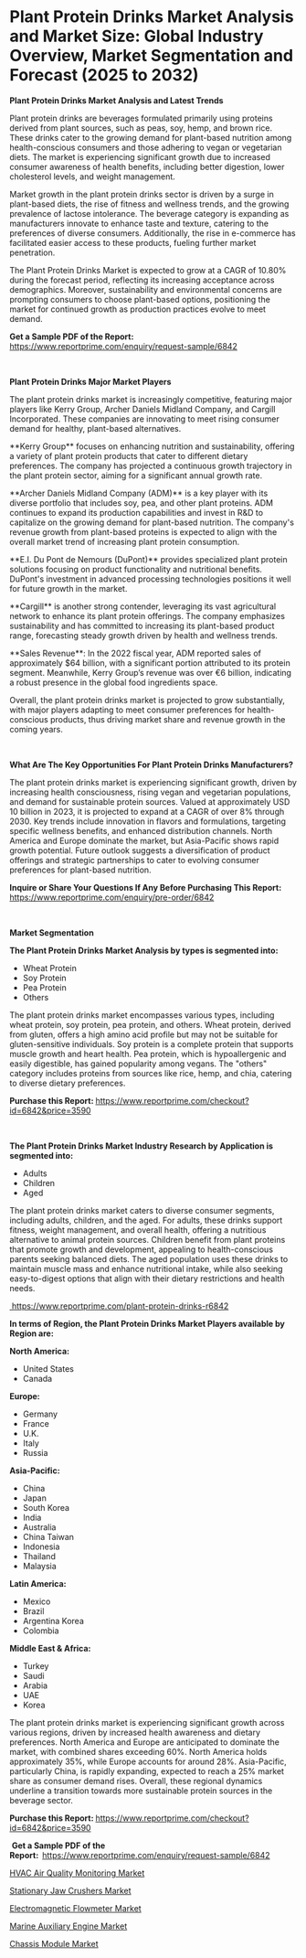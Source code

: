 <p><h1>Plant Protein Drinks Market Analysis and Market Size: Global Industry Overview, Market Segmentation and Forecast (2025 to 2032)</h1></p><p><strong>Plant Protein Drinks Market Analysis and Latest Trends</strong></p>
<p><p>Plant protein drinks are beverages formulated primarily using proteins derived from plant sources, such as peas, soy, hemp, and brown rice. These drinks cater to the growing demand for plant-based nutrition among health-conscious consumers and those adhering to vegan or vegetarian diets. The market is experiencing significant growth due to increased consumer awareness of health benefits, including better digestion, lower cholesterol levels, and weight management.</p><p>Market growth in the plant protein drinks sector is driven by a surge in plant-based diets, the rise of fitness and wellness trends, and the growing prevalence of lactose intolerance. The beverage category is expanding as manufacturers innovate to enhance taste and texture, catering to the preferences of diverse consumers. Additionally, the rise in e-commerce has facilitated easier access to these products, fueling further market penetration.</p><p>The Plant Protein Drinks Market is expected to grow at a CAGR of 10.80% during the forecast period, reflecting its increasing acceptance across demographics. Moreover, sustainability and environmental concerns are prompting consumers to choose plant-based options, positioning the market for continued growth as production practices evolve to meet demand.</p></p>
<p><strong>Get a Sample PDF of the Report:&nbsp;</strong> <a href="https://www.reportprime.com/enquiry/request-sample/6842?utm_campaign=3546&utm_medium=2&utm_source=Github&utm_content=ia&utm_term=19032025&utm_id=plant-protein-drinks">https://www.reportprime.com/enquiry/request-sample/6842</a></p>
<p>&nbsp;</p>
<p><strong>Plant Protein Drinks Major Market Players</strong></p>
<p><p>The plant protein drinks market is increasingly competitive, featuring major players like Kerry Group, Archer Daniels Midland Company, and Cargill Incorporated. These companies are innovating to meet rising consumer demand for healthy, plant-based alternatives.</p><p>**Kerry Group** focuses on enhancing nutrition and sustainability, offering a variety of plant protein products that cater to different dietary preferences. The company has projected a continuous growth trajectory in the plant protein sector, aiming for a significant annual growth rate.</p><p>**Archer Daniels Midland Company (ADM)** is a key player with its diverse portfolio that includes soy, pea, and other plant proteins. ADM continues to expand its production capabilities and invest in R&D to capitalize on the growing demand for plant-based nutrition. The company's revenue growth from plant-based proteins is expected to align with the overall market trend of increasing plant protein consumption.</p><p>**E.I. Du Pont de Nemours (DuPont)** provides specialized plant protein solutions focusing on product functionality and nutritional benefits. DuPont's investment in advanced processing technologies positions it well for future growth in the market.</p><p>**Cargill** is another strong contender, leveraging its vast agricultural network to enhance its plant protein offerings. The company emphasizes sustainability and has committed to increasing its plant-based product range, forecasting steady growth driven by health and wellness trends.</p><p>**Sales Revenue**: In the 2022 fiscal year, ADM reported sales of approximately $64 billion, with a significant portion attributed to its protein segment. Meanwhile, Kerry Group’s revenue was over €6 billion, indicating a robust presence in the global food ingredients space.</p><p>Overall, the plant protein drinks market is projected to grow substantially, with major players adapting to meet consumer preferences for health-conscious products, thus driving market share and revenue growth in the coming years.</p></p>
<p>&nbsp;</p>
<p><strong>What Are The Key Opportunities For Plant Protein Drinks Manufacturers?</strong></p>
<p><p>The plant protein drinks market is experiencing significant growth, driven by increasing health consciousness, rising vegan and vegetarian populations, and demand for sustainable protein sources. Valued at approximately USD 10 billion in 2023, it is projected to expand at a CAGR of over 8% through 2030. Key trends include innovation in flavors and formulations, targeting specific wellness benefits, and enhanced distribution channels. North America and Europe dominate the market, but Asia-Pacific shows rapid growth potential. Future outlook suggests a diversification of product offerings and strategic partnerships to cater to evolving consumer preferences for plant-based nutrition.</p></p>
<p><strong>Inquire or Share Your Questions If Any Before Purchasing This Report:</strong> <a href="https://www.reportprime.com/enquiry/pre-order/6842?utm_campaign=3546&utm_medium=2&utm_source=Github&utm_content=ia&utm_term=19032025&utm_id=plant-protein-drinks">https://www.reportprime.com/enquiry/pre-order/6842</a></p>
<p>&nbsp;</p>
<p><strong>Market Segmentation</strong></p>
<p><strong>The Plant Protein Drinks Market Analysis by types is segmented into:</strong></p>
<p><ul><li>Wheat Protein</li><li>Soy Protein</li><li>Pea Protein</li><li>Others</li></ul></p>
<p><p>The plant protein drinks market encompasses various types, including wheat protein, soy protein, pea protein, and others. Wheat protein, derived from gluten, offers a high amino acid profile but may not be suitable for gluten-sensitive individuals. Soy protein is a complete protein that supports muscle growth and heart health. Pea protein, which is hypoallergenic and easily digestible, has gained popularity among vegans. The "others" category includes proteins from sources like rice, hemp, and chia, catering to diverse dietary preferences.</p></p>
<p><strong>Purchase this Report:&nbsp;</strong><a href="https://www.reportprime.com/checkout?id=6842&price=3590&utm_campaign=3546&utm_medium=2&utm_source=Github&utm_content=ia&utm_term=19032025&utm_id=plant-protein-drinks">https://www.reportprime.com/checkout?id=6842&price=3590</a></p>
<p>&nbsp;</p>
<p><strong>The Plant Protein Drinks Market Industry Research by Application is segmented into:</strong></p>
<p><ul><li>Adults</li><li>Children</li><li>Aged</li></ul></p>
<p><p>The plant protein drinks market caters to diverse consumer segments, including adults, children, and the aged. For adults, these drinks support fitness, weight management, and overall health, offering a nutritious alternative to animal protein sources. Children benefit from plant proteins that promote growth and development, appealing to health-conscious parents seeking balanced diets. The aged population uses these drinks to maintain muscle mass and enhance nutritional intake, while also seeking easy-to-digest options that align with their dietary restrictions and health needs.</p></p>
<p><a href="https://www.reportprime.com/plant-protein-drinks-r6842?utm_campaign=3546&utm_medium=2&utm_source=Github&utm_content=ia&utm_term=19032025&utm_id=plant-protein-drinks">&nbsp;https://www.reportprime.com/plant-protein-drinks-r6842</a></p>
<p><strong>In terms of Region, the Plant Protein Drinks Market Players available by Region are:</strong></p>
<p>
    <p> <strong> North America: </strong>
        <ul>
            <li>United States</li>
            <li>Canada</li>
        </ul>
        </p> 
    <p> <strong> Europe: </strong>
        <ul>
            <li>Germany</li>
            <li>France</li>
            <li>U.K.</li>
            <li>Italy</li>
            <li>Russia</li>
        </ul>
        </p> 
    <p> <strong> Asia-Pacific: </strong>
        <ul>
            <li>China</li>
            <li>Japan</li>
            <li>South Korea</li>
            <li>India</li>
            <li>Australia</li>
            <li>China Taiwan</li>
            <li>Indonesia</li>
            <li>Thailand</li>
            <li>Malaysia</li>
        </ul>
        </p> 
    <p> <strong> Latin America: </strong>
        <ul>
            <li>Mexico</li>
            <li>Brazil</li>
            <li>Argentina Korea</li>
            <li>Colombia</li>
        </ul>
        </p> 
    <p> <strong> Middle East & Africa: </strong>
        <ul>
            <li>Turkey</li>
            <li>Saudi</li>
            <li>Arabia</li>
            <li>UAE</li>
            <li>Korea</li>
        </ul>
    </p>
    </p>
<p><p>The plant protein drinks market is experiencing significant growth across various regions, driven by increased health awareness and dietary preferences. North America and Europe are anticipated to dominate the market, with combined shares exceeding 60%. North America holds approximately 35%, while Europe accounts for around 28%. Asia-Pacific, particularly China, is rapidly expanding, expected to reach a 25% market share as consumer demand rises. Overall, these regional dynamics underline a transition towards more sustainable protein sources in the beverage sector.</p></p>
<p><strong>Purchase this Report: </strong><a href="https://www.reportprime.com/checkout?id=6842&price=3590&utm_campaign=3546&utm_medium=2&utm_source=Github&utm_content=ia&utm_term=19032025&utm_id=plant-protein-drinks">https://www.reportprime.com/checkout?id=6842&price=3590</a></p>
<p>&nbsp;<strong>Get a Sample PDF of the Report:&nbsp;&nbsp;</strong><a href="https://www.reportprime.com/enquiry/request-sample/6842?utm_campaign=3546&utm_medium=2&utm_source=Github&utm_content=ia&utm_term=19032025&utm_id=plant-protein-drinks">https://www.reportprime.com/enquiry/request-sample/6842</a></p>
<p><strong></strong></p>
<p><p><a href="https://www.linkedin.com/pulse/analysis-global-hvac-air-quality-monitoring-market-nf9he?utm_campaign=3546&utm_medium=2&utm_source=Github&utm_content=ia&utm_term=19032025&utm_id=plant-protein-drinks">HVAC Air Quality Monitoring Market</a></p><p><a href="https://www.linkedin.com/pulse/global-stationary-jaw-crushers-market-forecast-2025-whdoe?utm_campaign=3546&utm_medium=2&utm_source=Github&utm_content=ia&utm_term=19032025&utm_id=plant-protein-drinks">Stationary Jaw Crushers Market</a></p><p><a href="https://www.linkedin.com/pulse/assessing-impact-recent-trends-electromagnetic-flowmeter-hbzwf?utm_campaign=3546&utm_medium=2&utm_source=Github&utm_content=ia&utm_term=19032025&utm_id=plant-protein-drinks">Electromagnetic Flowmeter Market</a></p><p><a href="https://www.linkedin.com/pulse/evaluating-marine-auxiliary-engine-market-current-fhr4e?utm_campaign=3546&utm_medium=2&utm_source=Github&utm_content=ia&utm_term=19032025&utm_id=plant-protein-drinks">Marine Auxiliary Engine Market</a></p><p><a href="https://www.linkedin.com/pulse/global-chassis-module-market-focus-product-type-pyiaf?utm_campaign=3546&utm_medium=2&utm_source=Github&utm_content=ia&utm_term=19032025&utm_id=plant-protein-drinks">Chassis Module Market</a></p></p>
